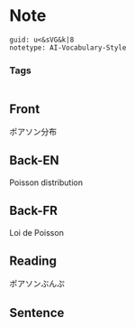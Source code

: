 # Note
```
guid: u<&sVG&k|8
notetype: AI-Vocabulary-Style
```

### Tags
```
```

## Front
ポアソン分布

## Back-EN
Poisson distribution

## Back-FR
Loi de Poisson

## Reading
ポアソンぶんぷ

## Sentence

